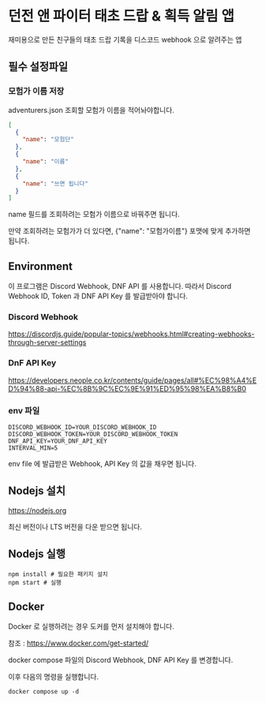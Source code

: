 # 던전 앤 파이터 태초 드랍 & 획득 알림 앱
재미용으로 만든 친구들의 태초 드랍 기록을 디스코드 webhook 으로 알려주는 앱

## 필수 설정파일
### 모험가 이름 저장
adventurers.json 조회할 모험가 이름을 적어놔야합니다.
```json
[
  {
    "name": "모험단"
  },
  {
    "name": "이름"
  },
  {
    "name": "쓰면 됩니다"
  }
]
```
name 필드를 조회하려는 모험가 이름으로 바꿔주면 됩니다.

만약 조회하려는 모험가가 더 있다면, {"name": "모험가이름"} 포맷에 맞게 추가하면 됩니다.

## Environment
이 프로그램은 Discord Webhook, DNF API 를 사용합니다. 따라서 Discord Webhook ID, Token 과 DNF API Key 를 발급받아야 합니다.

### Discord Webhook
https://discordjs.guide/popular-topics/webhooks.html#creating-webhooks-through-server-settings

### DnF API Key
https://developers.neople.co.kr/contents/guide/pages/all#%EC%98%A4%ED%94%88-api-%EC%8B%9C%EC%9E%91%ED%95%98%EA%B8%B0

### env 파일
```properties
DISCORD_WEBHOOK_ID=YOUR_DISCORD_WEBHOOK_ID
DISCORD_WEBHOOK_TOKEN=YOUR_DISCORD_WEBHOOK_TOKEN
DNF_API_KEY=YOUR_DNF_API_KEY
INTERVAL_MIN=5
```
env file 에 발급받은 Webhook, API Key 의 값을 채우면 됩니다. 

## Nodejs 설치
https://nodejs.org

최신 버전이나 LTS 버전을 다운 받으면 됩니다.

## Nodejs 실행
```shell
npm install # 필요한 패키지 설치
npm start # 실행
```

## Docker
Docker 로 실행하려는 경우 도커를 먼저 설치해야 합니다.

참조 : https://www.docker.com/get-started/

docker compose 파일의 Discord Webhook, DNF API Key 를 변경합니다.

이후 다음의 명령을 실행합니다.
```shell
docker compose up -d
```
